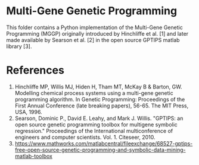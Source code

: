# Multi-Gene Genetic Programming

This folder contains a Python implementation of the Multi-Gene Genetic Programming (MGGP) originally introduced by Hinchliffe et al. [1] and later made available by Searson et al. [2] in the open source GPTIPS matlab library [3].


# References
1. Hinchliffe MP, Willis MJ, Hiden H, Tham MT, McKay B & Barton, GW. Modelling chemical process systems using a multi-gene genetic programming algorithm. In Genetic Programming: Proceedings of the First Annual Conference (late breaking papers), 56-65. The MIT Press,
USA, 1996.
2. Searson, Dominic P., David E. Leahy, and Mark J. Willis. "GPTIPS: an open source genetic programming toolbox for multigene symbolic regression." Proceedings of the International multiconference of engineers and computer scientists. Vol. 1. Citeseer, 2010.
3. https://www.mathworks.com/matlabcentral/fileexchange/68527-gptips-free-open-source-genetic-programming-and-symbolic-data-mining-matlab-toolbox
